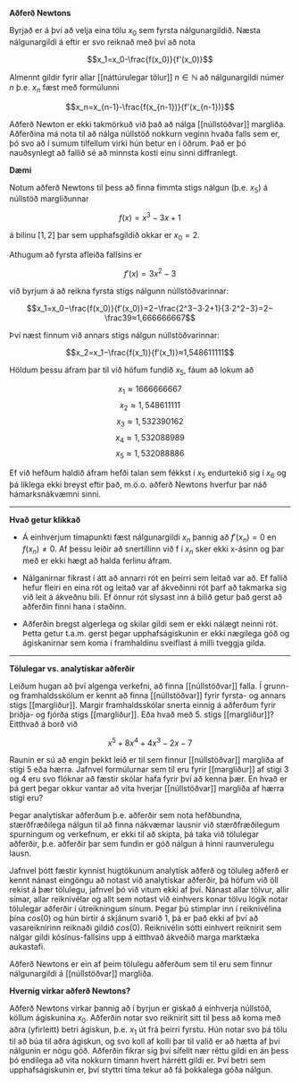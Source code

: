 **Aðferð Newtons**

Byrjað er á því að velja eina tölu $x_0$ sem fyrsta nálgunargildið. Næsta nálgunargildi á eftir er svo reiknað með því að nota

$$x_1=x_0-\frac{f(x_0)}{f'(x_0)}$$

Almennt gildir fyrir allar [[náttúrulegar tölur]] $n\in \mathbb{N}$ að nálgunargildi númer $n$ þ.e. $x_n$ fæst með formúlunni 

$$x_n=x_{n-1}-\frac{f(x_{n-1})}{f'(x_{n-1})}$$

Aðferð Newton er ekki takmörkuð við það að nálga [[núllstöðvar]] margliða. Aðferðina má nota til að nálga núllstöð nokkurn veginn hvaða falls sem er, þó svo að í sumum tilfellum virki hún betur en í öðrum. Það er þó nauðsynlegt að fallið sé að minnsta kosti einu sinni diffranlegt.

**Dæmi**

Notum aðferð Newtons til þess að finna fimmta stigs nálgun (þ.e. $x_5$) á núllstöð margliðunnar

$$f(x)=x^3−3x+1$$

á bilinu $[1,2]$ þar sem upphafsgildið okkar er $x_0=2$.

Athugum að fyrsta afleiða fallsins er 

$$f'(x)=3x^2-3$$

við byrjum á að reikna fyrsta stigs nálgunn núllstöðvarinnar:

$$x_1=x_0−\frac{f(x_0)}{f′(x_0)}=2−\frac{2^3−3⋅2+1}{3⋅2^2−3}=2−\frac39≈1,666666667$$

Því næst finnum við annars stigs nálgun núllstöðvarinnar:

$$x_2=x_1−\frac{f(x_1)}{f′(x_1)}≈1,548611111$$

Höldum þessu áfram þar til við höfum fundið $x_5$, fáum að lokum að

$$x_1≈1666666667$$
$$x_2≈1,548611111$$
$$x_3≈1,532390162$$
$$x_4≈1,532088989$$
$$x_5≈1,532088886$$

Ef við hefðum haldið áfram hefði talan sem fékkst í $x_5$ endurtekið sig í $x_6$ og þá líklega ekki breyst eftir það, m.ö.o. aðferð Newtons hverfur þar náð hámarksnákvæmni sinni.

---

**Hvað getur klikkað**

- Á einhverjum tímapunkti fæst nálgunargildi $x_n$ þannig að $f′(x_n)=0$ en $f(x_n)≠0$. Af þessu leiðir að snertillinn við f í $x_n$ sker ekki x-ásinn og þar með er ekki hægt að halda ferlinu áfram.
    
-   Nálganirnar fikrast í átt að annarri rót en þeirri sem leitað var að. Ef fallið hefur fleiri en eina rót og leitað var af ákveðinni rót þarf að takmarka sig við leit á ákveðnu bili. Ef önnur rót slysast inn á bilið getur það gerst að aðferðin finni hana í staðinn.
    
-   Aðferðin bregst algerlega og skilar gildi sem er ekki nálægt neinni rót. Þetta getur t.a.m. gerst þegar upphafságiskunin er ekki nægilega góð og ágiskanirnar sem koma í framhaldinu sveiflast á milli tveggja gilda.

---
**Tölulegar vs. analytískar aðferðir**

Leiðum hugan að því algenga verkefni, að finna [[núllstöðvar]] falla. Í grunn- og framhaldsskólum er kennt að finna [[núllstöðvar]] fyrir fyrsta- og annars stigs [[margliður]]. Margir framhaldsskólar snerta einnig á aðferðum fyrir þriðja- og fjórða stigs [[margliður]]. Eða hvað með 5. stigs [[margliður]]? Eitthvað á borð við

$$x^5+8x^4+4x^3−2x−7$$

Raunin er sú að engin þekkt leið er til sem finnur [[núllstöðvar]] margliða af stigi 5 eða hærra. Jafnvel formúlurnar sem til eru fyrir [[margliður]] af stigi 3 og 4 eru svo flóknar að fæstir skólar hafa fyrir því að kenna þær. En hvað er þá gert þegar okkur vantar að vita hverjar [[núllstöðvar]] margliða af hærra stigi eru?

Þegar analytískar aðferðum þ.e. aðferðir sem nota hefðbundna, stærðfræðilega nálgun til að finna nákvæmar lausnir við stærðfræðilegum spurningum og verkefnum, er ekki til að skipta, þá taka við tölulegar aðferðir, þ.e. aðferðir þar sem fundin er góð nálgun á hinni raunverulegu lausn.

Jafnvel þótt fæstir kynnist hugtökunum analytísk aðferð og töluleg aðferð er kennt nánast eingöngu að notast við analytískar aðferðir, þá höfum við öll rekist á þær tölulegu, jafnvel þó við vitum ekki af því. Nánast allar tölvur, allir símar, allar reiknivélar og allt sem notast við einhvers konar tölvu lógík notar tölulegar aðferðir í útreikningum sínum. Þegar þú stimplar inn í reiknivélina þína $cos(0)$ og hún birtir á skjánum svarið $1$, þá er það ekki af því að vasareiknirinn reiknaði gildið $cos(0)$. Reiknivélin sótti einhvert reiknirit sem nálgar gildi kósínus-fallsins upp á eitthvað ákveðið marga marktæka aukastafi.

Aðferð Newtons er ein af þeim tölulegu aðferðum sem til eru sem finnur nálgunargildi á [[núllstöðvar]] margliða.

**Hvernig virkar aðferð Newtons?**

Aðferð Newtons virkar þannig að í byrjun er giskað á einhverja núllstöð, köllum ágiskunina $x_0$. Aðferðin notar svo reiknirit sitt til þess að koma með aðra (yfirleitt) betri ágiskun, þ.e. $x_1$ út frá þeirri fyrstu. Hún notar svo þá tölu til að búa til aðra ágiskun, og svo koll af kolli þar til valið er að hætta af því nálgunin er nógu góð. Aðferðin fikrar sig því sífellt nær réttu gildi en án þess þó endilega að vita nokkurn tímann hvert hárrétt gildi er. Því betri sem upphafságiskunin er, því styttri tíma tekur að fá þokkalega góða nálgun.
